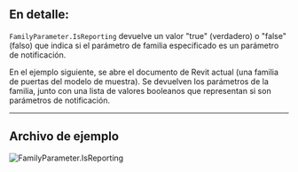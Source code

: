 ## En detalle:
`FamilyParameter.IsReporting` devuelve un valor "true" (verdadero) o "false" (falso) que indica si el parámetro de familia especificado es un parámetro de notificación.

En el ejemplo siguiente, se abre el documento de Revit actual (una familia de puertas del modelo de muestra). Se devuelven los parámetros de la familia, junto con una lista de valores booleanos que representan si son parámetros de notificación.
___
## Archivo de ejemplo

![FamilyParameter.IsReporting](./Revit.Elements.FamilyParameter.IsReporting_img.jpg)
